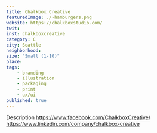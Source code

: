 ```yaml
---
title: Chalkbox Creative
featuredImage: ./-hamburgers.png
website: https://chalkboxstudio.com/
twit: 
inst: chalkboxcreative
category: C
city: Seattle
neighborhood:
size: "Small (1-10)"
place: 
tags:
    - branding
    - illustration
    - packaging
    - print
    - ux/ui
published: true
---
```


Description
https://www.facebook.com/ChalkboxCreative/
https://www.linkedin.com/company/chalkbox-creative


